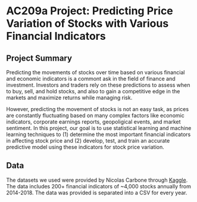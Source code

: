 # AC209a Project: Predicting Price Variation of Stocks with Various Financial Indicators


## Project Summary

Predicting the movements of stocks over time based on various financial and economic indicators is a commont ask in the field of finance and investment. Investors and traders rely on these predictions to assess when to buy, sell, and hold stocks, and also to gain a competitive edge in the markets and maximize returns while managing risk. 

However, predicting the movement of stocks is not an easy task, as prices are constantly fluctuating based on many complex factors like economic indicators, corporate earnings reports, geopoligical events, and market sentiment. In this project, our goal is to use statistical learning and machine learning techniques to (1) determine the most important financial indicators in affecting stock price and (2) develop, test, and train an accurate predictive model using these indicators for stock price variation.

## Data

The datasets we used were provided by Nicolas Carbone through [Kaggle](https://www.kaggle.com/datasets/cnic92/200-financial-indicators-of-us-stocks-20142018). The data includes 200+ financial indicators of ~4,000 stocks annually from 2014-2018. The data was provided is separated into a CSV for every year. 
